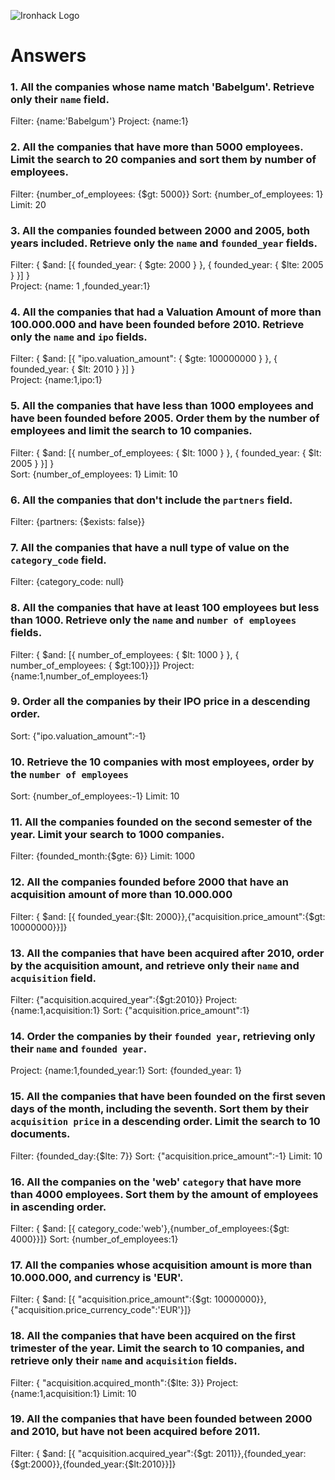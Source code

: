 ![Ironhack Logo](https://i.imgur.com/1QgrNNw.png)

# Answers

### 1. All the companies whose name match 'Babelgum'. Retrieve only their `name` field.

<!-- Your Code Goes Here -->
Filter: {name:'Babelgum'}
Project: {name:1}


### 2. All the companies that have more than 5000 employees. Limit the search to 20 companies and sort them by **number of employees**.

<!-- Your Code Goes Here -->
Filter: {number_of_employees: {$gt: 5000}}
Sort: {number_of_employees: 1}
Limit: 20

### 3. All the companies founded between 2000 and 2005, both years included. Retrieve only the `name` and `founded_year` fields.

<!-- Your Code Goes Here -->
Filter: { $and: [{ founded_year: { $gte: 2000 } }, { founded_year: { $lte: 2005 } }] }  
Project: {name: 1 ,founded_year:1}

### 4. All the companies that had a Valuation Amount of more than 100.000.000 and have been founded before 2010. Retrieve only the `name` and `ipo` fields.

<!-- Your Code Goes Here -->
Filter: { $and: [{ "ipo.valuation_amount": { $gte: 100000000 } }, { founded_year: { $lt: 2010 } }] }  
Project: {name:1,ipo:1}

### 5. All the companies that have less than 1000 employees and have been founded before 2005. Order them by the number of employees and limit the search to 10 companies.

<!-- Your Code Goes Here -->
Filter: { $and: [{ number_of_employees: { $lt: 1000 } }, { founded_year: { $lt: 2005 } }] }  
Sort: {number_of_employees: 1}
Limit: 10

### 6. All the companies that don't include the `partners` field.

<!-- Your Code Goes Here -->
Filter: {partners: {$exists: false}}

### 7. All the companies that have a null type of value on the `category_code` field.

<!-- Your Code Goes Here -->
Filter: {category_code: null}

### 8. All the companies that have at least 100 employees but less than 1000. Retrieve only the `name` and `number of employees` fields.

<!-- Your Code Goes Here -->
Filter: { $and: [{ number_of_employees: { $lt: 1000 } }, { number_of_employees: { $gt:100}}]}
Project: {name:1,number_of_employees:1}

### 9. Order all the companies by their IPO price in a descending order.

<!-- Your Code Goes Here -->
Sort: {"ipo.valuation_amount":-1}

### 10. Retrieve the 10 companies with most employees, order by the `number of employees`

<!-- Your Code Goes Here -->
Sort: {number_of_employees:-1}
Limit: 10

### 11. All the companies founded on the second semester of the year. Limit your search to 1000 companies.

<!-- Your Code Goes Here -->
Filter: {founded_month:{$gte: 6}}
Limit: 1000

### 12. All the companies founded before 2000 that have an acquisition amount of more than 10.000.000

<!-- Your Code Goes Here -->
Filter: { $and: [{ founded_year:{$lt: 2000}},{"acquisition.price_amount":{$gt: 10000000}}]}


### 13. All the companies that have been acquired after 2010, order by the acquisition amount, and retrieve only their `name` and `acquisition` field.

<!-- Your Code Goes Here -->
Filter: {"acquisition.acquired_year":{$gt:2010}}
Project: {name:1,acquisition:1}
Sort: {"acquisition.price_amount":1}

### 14. Order the companies by their `founded year`, retrieving only their `name` and `founded year`.

<!-- Your Code Goes Here -->
Project: {name:1,founded_year:1}
Sort: {founded_year: 1}


### 15. All the companies that have been founded on the first seven days of the month, including the seventh. Sort them by their `acquisition price` in a descending order. Limit the search to 10 documents.

<!-- Your Code Goes Here -->
Filter: {founded_day:{$lte: 7}}
Sort: {"acquisition.price_amount":-1}
Limit: 10

### 16. All the companies on the 'web' `category` that have more than 4000 employees. Sort them by the amount of employees in ascending order.

<!-- Your Code Goes Here -->
Filter: { $and: [{ category_code:'web'},{number_of_employees:{$gt: 4000}}]}
Sort: {number_of_employees:1}


### 17. All the companies whose acquisition amount is more than 10.000.000, and currency is 'EUR'.

<!-- Your Code Goes Here -->
Filter: { $and: [{ "acquisition.price_amount":{$gt: 10000000}},{"acquisition.price_currency_code":'EUR'}]}

### 18. All the companies that have been acquired on the first trimester of the year. Limit the search to 10 companies, and retrieve only their `name` and `acquisition` fields.

<!-- Your Code Goes Here -->
Filter: { "acquisition.acquired_month":{$lte: 3}}
Project: {name:1,acquisition:1}
Limit: 10

### 19. All the companies that have been founded between 2000 and 2010, but have not been acquired before 2011.

<!-- Your Code Goes Here -->
Filter: { $and: [{ "acquisition.acquired_year":{$gt: 2011}},{founded_year:{$gt:2000}},{founded_year:{$lt:2010}}]}